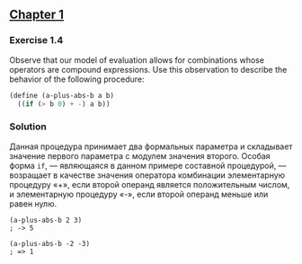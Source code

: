 ## [Chapter 1](../index.md#1-Building-Abstractions-with-Procedures)

### Exercise 1.4

Observe that our model of evaluation allows for combinations whose operators are compound expressions. Use this observation to describe the behavior of the following procedure:

```scheme
(define (a-plus-abs-b a b)
  ((if (> b 0) + -) a b))
```

### Solution

Данная процедура принимает два формальных параметра и складывает значение первого параметра с модулем значения второго. Особая форма `if`, — являющаяся в данном примере составной процедурой, — возращает в качестве значения оператора комбинации элементарную процедуру «+», если второй операнд является положительным числом, и элементарную процедуру «-», если второй операнд меньше или равен нулю.

```cheme
(a-plus-abs-b 2 3)
; -> 5

(a-plus-abs-b -2 -3)
; => 1
```

